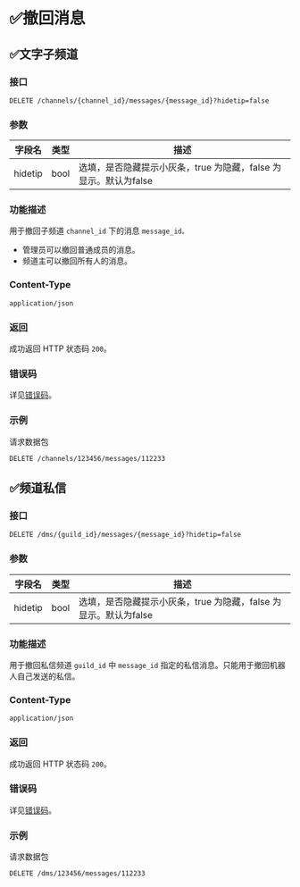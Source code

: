 # ✅撤回消息

<!-- ## 🚫单聊

[暂不对外开放]

## 🚫群聊

[暂不对外开放]，管理员身份可撤回的加多消息 -->

## ✅文字子频道

### 接口

`DELETE /channels/{channel_id}/messages/{message_id}?hidetip=false`

### 参数

| 字段名  | 类型 | 描述                                                             |
| ------- | ---- | ---------------------------------------------------------------- |
| hidetip | bool | 选填，是否隐藏提示小灰条，true 为隐藏，false 为显示。默认为false |

### 功能描述

用于撤回子频道 `channel_id` 下的消息 `message_id。`

- 管理员可以撤回普通成员的消息。
- 频道主可以撤回所有人的消息。

<PrivateDomain/>

### Content-Type

`application/json`

### 返回

成功返回 HTTP 状态码 `200`。

### 错误码

详见[错误码](../../../gateway/error/error.md)。

### 示例

请求数据包

```http
DELETE /channels/123456/messages/112233
```


## ✅频道私信

### 接口

`DELETE /dms/{guild_id}/messages/{message_id}?hidetip=false`

### 参数

| 字段名  | 类型 | 描述                                                             |
| ------- | ---- | ---------------------------------------------------------------- |
| hidetip | bool | 选填，是否隐藏提示小灰条，true 为隐藏，false 为显示。默认为false |

### 功能描述

用于撤回私信频道 `guild_id` 中 `message_id` 指定的私信消息。只能用于撤回机器人自己发送的私信。

<PrivateDomain/>

### Content-Type

`application/json`

### 返回

成功返回 HTTP 状态码 `200`。

### 错误码

详见[错误码](../../../gateway/error/error.md)。

### 示例

请求数据包

```http
DELETE /dms/123456/messages/112233
```
